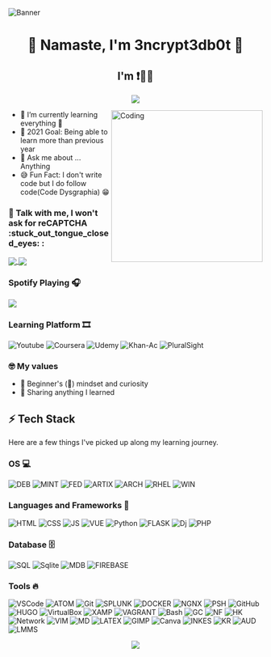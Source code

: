 ![Banner](https://user-images.githubusercontent.com/48232101/122671331-c6535c80-d1e5-11eb-9e08-7fdbf850918e.gif)

<h1 align="center"> 🙏 Namaste, I'm 3ncrypt3db0t 🤖 </h1>
<h2 align="center">I'm ❗👨‍💻</h2>

<p align="center"> 
  <img src="https://komarev.com/ghpvc/?username=3ncrypt3db0t&label=Visitors&color=9400d3&style=for-the-badge"> 
</p>
<img align="right" alt="Coding" width="300" src="https://user-images.githubusercontent.com/48232101/112782476-d76c5180-906c-11eb-8b47-919033dc4123.gif">


- 🌱 I’m currently learning everything 📝
- 🥅 2021 Goal: Being able to learn more than previous year 
- 💬 Ask me about ... Anything
- 😅 Fun Fact: I don't write code but I do follow code(Code Dysgraphia) 😁

<h3 align="left"> 📱 Talk with me, I won't ask for reCAPTCHA  :stuck_out_tongue_closed_eyes: :</h3>
<p align="left">
<a href="https://t.me/ID10TIRL" target="_blank"><img align="center" src="https://img.shields.io/badge/Telegram-2CA5E0?style=for-the-badge&logo=telegram&logoColor=white"> </a>
<a href="https://reddit.com/u/3ncrypt3db0t" target="_blank"><img align="center" src="https://img.shields.io/badge/Reddit-FF4500?style=for-the-badge&logo=reddit&logoColor=white"> </a>
</p>

### Spotify Playing 🎧 
<p align="left">
  <img src="https://now-playing-codestackr.vercel.app/api/spotify-playing">
</p>


### Learning Platform 🎞

![Youtube](https://img.shields.io/badge/YouTube-FF0000?style=for-the-badge&logo=youtube&logoColor=white)
![Coursera](https://img.shields.io/badge/Coursera-0056D2?style=for-the-badge&logo=Coursera&logoColor=white)
![Udemy](https://img.shields.io/badge/Udemy-EC5252?style=for-the-badge&logo=udemy&logoColor=white)
![Khan-Ac](https://img.shields.io/badge/Khan_Academy-14BF96?style=for-the-badge&logo=Khan-Academy&logoColor=white)
![PluralSight](https://img.shields.io/badge/Pluralsight-F15B2A?style=for-the-badge&logo=pluralsight&logoColor=white)


### 🤓 My values
- 🍏 Beginner's (🔰) mindset and curiosity 
- 🙌 Sharing anything I learned

## ⚡ Tech Stack 
Here are a few things I've picked up along my learning journey.

### OS 💻
![DEB](https://img.shields.io/badge/Debian-A81D33?style=for-the-badge&logo=debian&logoColor=white)
![MINT](https://img.shields.io/badge/Linux_Mint-87CF3E?style=for-the-badge&logo=linux-mint&logoColor=black)
![FED](https://img.shields.io/badge/Fedora-294172?style=for-the-badge&logo=fedora&logoColor=white) 
![ARTIX](https://img.shields.io/badge/Artix-10A0CC?style=for-the-badge&logo=Artix-Linux&logoColor=white)
![ARCH](https://img.shields.io/badge/Arch-1793D1?style=for-the-badge&logo=Arch-Linux&logoColor=white) 
![RHEL](https://img.shields.io/badge/RHEL-EE0000?style=for-the-badge&logo=Red-Hat&logoColor=white) 
![WIN](https://img.shields.io/badge/Windows-0078D6?style=for-the-badge&logo=windows&logoColor=white)

###  Languages and Frameworks 🚀  
![HTML](https://img.shields.io/badge/HTML-E34F26?style=for-the-badge&logo=html5&logoColor=white)
![CSS](https://img.shields.io/badge/CSS-1572B6?style=for-the-badge&logo=css3&logoColor=white)
![JS](https://img.shields.io/badge/JavaScript-F7DF1E?style=for-the-badge&logo=javascript&logoColor=black)
![VUE](https://img.shields.io/badge/Vue.js-35495E?style=for-the-badge&logo=vue.js&logoColor=4FC08D)
![Python](https://img.shields.io/badge/Python-FFD43B?style=for-the-badge&logo=python&logoColor=darkgreen)
![FLASK](https://img.shields.io/badge/Flask-000000?style=for-the-badge&logo=flask&logoColor=white)
![Dj](https://img.shields.io/badge/Django-092E20?style=for-the-badge&logo=django&logoColor=green)
![PHP](https://img.shields.io/badge/PHP-777BB4?style=for-the-badge&logo=php&logoColor=white)

### Database 🗄️
![SQL](https://img.shields.io/badge/MySQL-00000F?style=for-the-badge&logo=mysql&logoColor=white)
![Sqlite](https://img.shields.io/badge/SQLite-07405E?style=for-the-badge&logo=sqlite&logoColor=white)
![MDB](https://img.shields.io/badge/MariaDB-003545?style=for-the-badge&logo=mariadb&logoColor=white)
![FIREBASE](https://img.shields.io/badge/Firebase-FFCA28?style=for-the-badge&logo=Firebase&logoColor=black)

### Tools 🔥
![VSCode](https://img.shields.io/badge/Visual_Studio_Code-0078D4?style=for-the-badge&logo=visual%20studio%20code&logoColor=white)
![ATOM](https://img.shields.io/badge/Atom-66595C?style=for-the-badge&logo=Atom&logoColor=white)
![Git](https://img.shields.io/badge/Git-F05032?style=for-the-badge&logo=git&logoColor=white)
![SPLUNK](https://img.shields.io/badge/SPLUNK-000000?style=for-the-badge&logo=Splunk&logoColor=white)
![DOCKER](https://img.shields.io/badge/Docker-2CA5E0?style=for-the-badge&logo=docker&logoColor=white)
![NGNX](https://img.shields.io/badge/Nginx-009639?style=for-the-badge&logo=nginx&logoColor=white)
![PSH](https://img.shields.io/badge/PowerShell-5391FE?style=for-the-badge&logo=PowerShell&logoColor=white)
![GitHub](https://img.shields.io/badge/Github-000000?style=for-the-badge&logo=Github&logoColor=ffffff)
![HUGO](https://img.shields.io/badge/Hugo-ff4088?style=for-the-badge&logo=Hugo&logoColor=white)
![VirtualBox](https://img.shields.io/badge/VBox-183A61?style=for-the-badge&logo=VirtualBox&logoColor=white)
![XAMP](https://img.shields.io/badge/XAMPP-FB7A24?style=for-the-badge&logo=XAMPP&logoColor=white)
![VAGRANT](https://img.shields.io/badge/VAGRANT-1868F2?style=for-the-badge&logo=Vagrant&logoColor=white)
![Bash](https://img.shields.io/badge/Shell-121011?style=for-the-badge&logo=gnu-bash&logoColor=white)
![GC](https://img.shields.io/badge/Google_Cloud-4285F4?style=for-the-badge&logo=google-cloud&logoColor=white)
![NF](https://img.shields.io/badge/Netlify-00C7B7?style=for-the-badge&logo=netlify&logoColor=white)
![HK](https://img.shields.io/badge/Heroku-430098?style=for-the-badge&logo=heroku&logoColor=white)
![Network](https://img.shields.io/badge/PT-1BA0D7?style=for-the-badge&logo=Cisco&logoColor=white)
![VIM](https://img.shields.io/badge/VIM-%2311AB00.svg?&style=for-the-badge&logo=vim&logoColor=white)
![MD](https://img.shields.io/badge/Markdown-00000F?style=for-the-badge&logo=markdown&logoColor=white)
![LATEX](https://img.shields.io/badge/LATEX-008080?style=for-the-badge&logo=Latex&logoColor=white)
![GIMP](https://img.shields.io/badge/gimp-5C5543?style=for-the-badge&logo=gimp&logoColor=white)
![Canva](https://img.shields.io/badge/Canva-%2300C4CC.svg?&style=for-the-badge&logo=Canva&logoColor=white)
![INKES](https://img.shields.io/badge/Inkscape-000000?style=for-the-badge&logo=Inkscape&logoColor=white)
![KR](https://img.shields.io/badge/Krita-3BAFFF?style=for-the-badge&logo=Krita&logoColor=white)
![AUD](https://img.shields.io/badge/Audacity-0000CC?style=for-the-badge&logo=Audacity&logoColor=white)
![LMMS](https://img.shields.io/badge/LMMS-10B146?style=for-the-badge&logo=LMMS&logoColor=white)

<!--
## GitHub Analytics Visualization 🔎
[](https://github-profile-summary-cards.vercel.app/api/cards/profile-details?username=3ncrypt3db0t&theme=monokai)

### Language Stat
![](https://github-profile-summary-cards.vercel.app/api/cards/repos-per-language?username=3ncrypt3db0t&theme=monokai)
![](https://github-profile-summary-cards.vercel.app/api/cards/most-commit-language?username=3ncrypt3db0t&theme=monokai)

### GitHub Stat 
![](https://github-profile-summary-cards.vercel.app/api/cards/stats?username=3ncrypt3db0t&theme=monokai)
![](https://github-profile-summary-cards.vercel.app/api/cards/productive-time?username=3ncrypt3db0t&theme=monokai)
-->
<p align="center"> 
  <img src="https://user-images.githubusercontent.com/48232101/112832877-a95f2f80-90b5-11eb-8955-8945652f11cd.gif">
</p>
